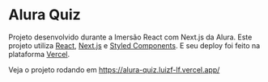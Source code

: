 # Alura Quiz

Projeto desenvolvido durante a Imersão React com Next.js da Alura.
Este projeto utiliza [React](https://reactjs.org/), [Next.js](https://nextjs.org/) e [Styled Components](https://styled-components.com/). E seu deploy foi feito na plataforma [Vercel](https://vercel.com/).

Veja o projeto rodando em https://alura-quiz.luizf-lf.vercel.app/
